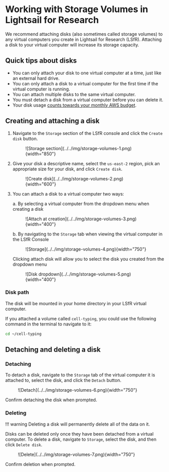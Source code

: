 # Working with Storage Volumes in Lightsail for Research

We recommend attaching disks (also sometimes called storage volumes) to any virtual computers you create in Lightsail for Research (LSfR).
Attaching a disk to your virtual computer will increase its storage capacity.

## Quick tips about disks

- You can only attach your disk to one virtual computer at a time, just like an external hard drive.
- You can only attach a disk to a virtual computer for the first time if the virtual computer is running.
- You can attach multiple disks to the same virtual computer.
- You must detach a disk from a virtual computer before you can delete it.
- Your disk usage [counts towards your monthly AWS budget](../../getting-started/accessing-resources/getting-access-to-compute.md#monthly-budget).

## Creating and attaching a disk

1. Navigate to the `Storage` section of the LSfR console and click the `Create disk` button.

    <figure markdown="span">
        ![Storage section](../../img/storage-volumes-1.png){width="850"}
    </figure>

1. Give your disk a descriptive name, select the `us-east-2` region, pick an appropriate size for your disk, and click `Create disk`.

    <figure markdown="span">
        ![Create disk](../../img/storage-volumes-2.png){width="600"}
    </figure>

1. You can attach a disk to a virtual computer two ways:

    a\. By selecting a virtual computer from the dropdown menu when creating a disk

    <figure markdown="span">
        ![Attach at creation](../../img/storage-volumes-3.png){width="400"}
    </figure>

    b\. By navigating to the `Storage` tab when viewing the virtual computer in the LSfR Console

    <figure markdown="span">
        ![Storage](../../img/storage-volumes-4.png){width="750"}
    </figure>

      Clicking attach disk will allow you to select the disk you created from the dropdown menu

    <figure markdown="span">
        ![Disk dropdown](../../img/storage-volumes-5.png){width="400"}
    </figure>

### Disk path

The disk will be mounted in your home directory in your LSfR virtual computer.

If you attached a volume called `cell-typing`, you could use the following command in the terminal to navigate to it:

```sh
cd ~/cell-typing
```

## Detaching and deleting a disk

### Detaching

To detach a disk, navigate to the `Storage` tab of the virtual computer it is attached to, select the disk, and click the `Detach` button.

<figure markdown="span">
    ![Detach](../../img/storage-volumes-6.png){width="750"}
</figure>

Confirm detaching the disk when prompted.

### Deleting

!!! warning
    Deleting a disk will permanently delete all of the data on it.

Disks can be deleted only once they have been detached from a virtual computer.
To delete a disk, navigate to `Storage`, select the disk, and then click `Delete disk`.

<figure markdown="span">
    ![Delete](../../img/storage-volumes-7.png){width="750"}
</figure>

Confirm deletion when prompted.
